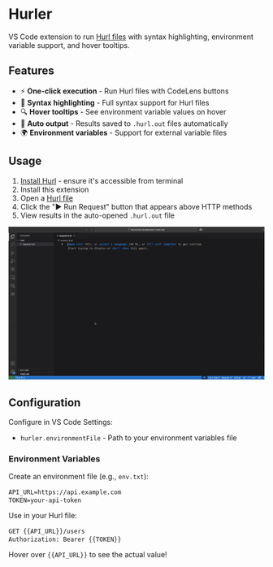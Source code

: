 # Hurler

VS Code extension to run [Hurl files](https://hurl.dev) with syntax highlighting, environment variable support, and hover tooltips.



## Features

- ⚡ **One-click execution** - Run Hurl files with CodeLens buttons
- 🎨 **Syntax highlighting** - Full syntax support for Hurl files
- 🔍 **Hover tooltips** - See environment variable values on hover
- 📁 **Auto output** - Results saved to `.hurl.out` files automatically
- 🌍 **Environment variables** - Support for external variable files

## Usage

1. [Install Hurl](https://hurl.dev/docs/installation.html) - ensure it's accessible from terminal
2. Install this extension
3. Open a [Hurl file](https://hurl.dev/docs/hurl-file.html) 
4. Click the "▶️ Run Request" button that appears above HTTP methods
5. View results in the auto-opened `.hurl.out` file

![Hurler Demo](./demo.gif)

## Configuration

Configure in VS Code Settings:

- `hurler.environmentFile` - Path to your environment variables file

### Environment Variables

Create an environment file (e.g., `env.txt`):
```
API_URL=https://api.example.com
TOKEN=your-api-token
```

Use in your Hurl file:
```hurl
GET {{API_URL}}/users
Authorization: Bearer {{TOKEN}}
```

Hover over `{{API_URL}}` to see the actual value!

